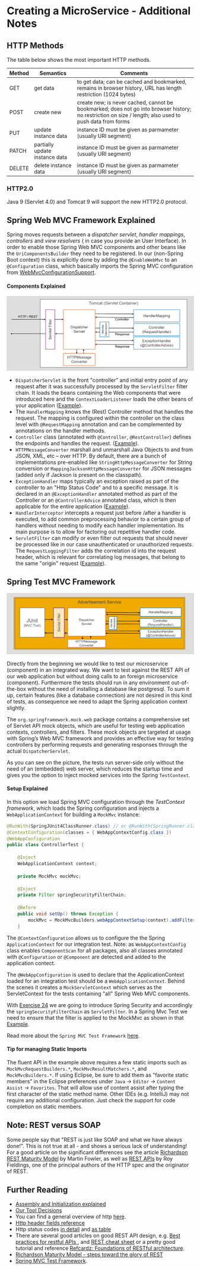 # Creating a MicroService - Additional Notes

## HTTP Methods
The table below shows the most important HTTP methods.

| Method | Semantics | Comments |
|--------|-----------|----------|
| GET    | get data  | to get data; can be cached and bookmarked, remains in browser history, URL has length restriction (1024 bytes) |
| POST   | create new | create new; is never cached, cannot be bookmarked; does not go into browser history; no restriction on size / length; also used to push data from  forms |
| PUT    | update instance data | instance ID must be given as parmameter (usually URI segment) |
| PATCH  | partially update instance data | instance ID must be given as parmameter (usually URI segment) |
| DELETE | delete instance data | instance ID must be given as parmameter (usually URI segment) |

### HTTP2.0
Java 9 (Servlet 4.0) and Tomcat 9 will support the new HTTP2.0 protocol.

## Spring Web MVC Framework Explained
Spring moves requests between a *dispatcher servlet*, *handler mappings*, *controllers* and *view resolvers* ( in case you provide an User Interface). In order to enable those Spring Web MVC components and other beans like the `UriComponentsBuilder` they need to be registered. In our (non-Spring Boot context) this is explicitly done by adding the `@EnableWebMvc` to an `@Configuration` class, which basically imports the Spring MVC configuration from [WebMvcConfigurationSupport](http://docs.spring.io/spring/docs/current/javadoc-api/org/springframework/web/servlet/config/annotation/WebMvcConfigurationSupport.html). 

#### Components Explained
![Spring Web MVC Components](images/SpringWebMVCComponents.png)
- `DispatcherServlet` is the front "controller" and initial entry point of any request after it was successfully processed by the `ServletFilter` filter chain. It loads the beans containing the Web components that were introduced here and the `ContextLoaderListener` loads the other beans of your application ([Example](https://github.wdf.sap.corp/cc-java/cc-bulletinboard-ads-spring-webmvc/blob/solution-24-Make-App-Secure/src/main/java/com/sap/bulletinboard/ads/AppInitializer.java)).
- The `HandlerMapping` knows the (Rest) Controller method that handles the request. The mapping is configured within the controller on the class level with `@RequestMapping` annotation and can be complemented by annotations on the handler methods.
- `Controller` class (annotated with `@Controller`,  `@RestController`) defines the endpoints and handles the request. ([Example](https://github.wdf.sap.corp/cc-java/cc-bulletinboard-ads-spring-webmvc/blob/solution-24-Make-App-Secure/src/main/java/com/sap/bulletinboard/ads/controllers/AdvertisementController.java)).
- `HTTPMessageConverter` marshall and unmarshall Java Objects to and from JSON, XML, etc – over HTTP. By default, there are a bunch of implementations pre-enabled like `StringHttpMessageConverter` for String conversion or `MappingJacksonHttpMessageConverter` for JSON messages (added only if Jackson is present on the classpath).
- `ExceptionHandler` maps typically an exception raised as part of the controller to an "Http Status Code" and to a specific message. It is declared in an `@ExceptionHandler` annotated method as part of the Controller or an `@ControllerAdvice` annotated class, which is then applicable for the entire application ([Example](https://github.wdf.sap.corp/cc-java/cc-bulletinboard-ads-spring-webmvc/blob/solution-5-ValidationExceptions/src/main/java/com/sap/bulletinboard/ads/controllers/CustomExceptionMapper.java)).
- `HandlerInterceptor` intercepts a request just before /after a handler is executed, to add common preprocessing behavior to a certain group of handlers without needing to modify each handler implementation. Its main purpose is to allow for factoring out repetitive handler code. 
- `ServletFilter` can modify or even filter out requests that should never be processed like in our case unauthenticated or unauthorized requests. The `RequestLoggingFilter` adds the correlation id into the request header, which is relevant for correlating log messages, that belong to the same "origin" request ([Example](https://github.wdf.sap.corp/cc-java/cc-bulletinboard-ads-spring-webmvc/blob/solution-24-Make-App-Secure/src/main/java/com/sap/bulletinboard/ads/AppInitializer.java)).


## Spring Test MVC Framework

![Spring Web MVC Components explained](images/SpringMVCTest.png)

Directly from the beginning we would like to test our microservice (component) in an integrated way. We want to test against the REST API of our web application but without doing calls to an foreign microservice (component). Furthermore the tests should run in any environment out-of-the-box without the need of installing a database like postgresql. To sum it up, certain features (like a database connection) are not desired in this kind of tests, as consequence we need to adapt the Spring application context slightly. 

The `org.springframework.mock.web` package contains a comprehensive set of Servlet API mock objects, which are useful for testing web application contexts, controllers, and filters. These mock objects are targeted at usage with Spring’s Web MVC framework and provides an effective way for testing controllers by performing requests and generating responses through the actual `DispatcherServlet`. 

As you can see on the picture, the tests run server-side only without the need of an (embedded) web server, which reduces the startup time and gives you the option to inject mocked services into the Spring `TestContext`.

#### Setup Explained
In this option we load Spring MVC configuration through the *TestContext framework*, which loads the Spring configuration and injects a `WebApplicationContext` for building a `MockMvc` instance:

```java
@RunWith(SpringJUnit4ClassRunner.class) // or @RunWith(SpringRunner.class)
@ContextConfiguration(classes = { WebAppContextConfig.class })
@WebAppConfiguration
public class ControllerTest {
    
    @Inject
    WebApplicationContext context;

    private MockMvc mockMvc;
    
    @Inject
    private Filter springSecurityFilterChain;
    
    @Before
    public void setUp() throws Exception {
        mockMvc = MockMvcBuilders.webAppContextSetup(context).addFilter(springSecurityFilterChain).build();
    }

```
The `@ContextConfiguration` allows us to configure the the Spring `ApplicationContext` for our integration test. Note: as `WebAppContextConfig` class enables `ComponentScan` for all packages, also all classes annotated with `@Configuration` or `@Component` are detected and added to the application contect.

The `@WebAppConfiguration` is used to declare that the ApplicationContext loaded for an integration test should be a `WebApplicationContext`. Behind the scenes it creates a `MockServletContext` which serves as the ServletContext for the tests containing "all" Spring Web MVC components.

With [Exercise 24](https://github.wdf.sap.corp/cc-java-dev/cc-coursematerial/blob/master/Security/Exercise_24_MakeYourApplicationSecure.md) we are going to introduce Spring Security and accordingly the `springSecurityFilterChain` as `ServletFilter`. In a Spring Mvc Test we need to ensure that the filter is applied to the MockMvc as shown in that [Example](https://github.wdf.sap.corp/cc-java/cc-bulletinboard-ads-spring-webmvc/blob/solution-24-Make-App-Secure/src/test/java/com/sap/bulletinboard/ads/controllers/AdvertisementControllerTest.java). 

Read more about the `Spring MVC Test Framework` [here](http://docs.spring.io/spring/docs/current/spring-framework-reference/html/integration-testing.html#spring-mvc-test-framework).

#### Tip for managing Static Imports
The fluent API in the example above requires a few static imports such as `MockMvcRequestBuilders.*`, `MockMvcResultMatchers.*`, and `MockMvcBuilders.*`. If using Eclipse, be sure to add them as "favorite static members" in the Eclipse preferences under `Java` → `Editor` → `Content Assist` → `Favorites`. That will allow use of content assist after typing the first character of the static method name. Other IDEs (e.g. IntelliJ) may not require any additional configuration. Just check the support for code completion on static members.

## Note: REST versus SOAP
Some people say that "REST is just like SOAP and what we have always done!". This is not true at all - and shows a serious lack of understanding! For a good article on the significant differences see the article [Richardson REST Maturity Model](https://martinfowler.com/articles/richardsonMaturityModel.html) by Martin Fowler, as well as [REST APIs](http://roy.gbiv.com/untangled/2008/rest-apis-must-be-hypertext-driven) by Roy Fieldings, one of the principal authors of the HTTP spec and the originator of REST.

## Further Reading
- [Assembly and Initialization explained](https://github.wdf.sap.corp/cc-java-dev/cc-coursematerial/blob/master/Knowledge/AssemblyAndInitialization.md)
- [Our Tool Decisions](/_Internals/Tool_Decisions.md)
- You can find a general overview of http [here](https://en.wikipedia.org/wiki/Hypertext_Transfer_Protocol).
- [Http header fields reference](https://en.wikipedia.org/wiki/List_of_HTTP_header_fields#Request_fields)
- Http status codes [in detail](https://en.wikipedia.org/wiki/List_of_HTTP_status_codes) and [as table](http://www.cheatography.com/kstep/cheat-sheets/http-status-codes/)
- There are several good articles on good REST API design, e.g. [Best practices for restful APIs ](http://www.vinaysahni.com/best-practices-for-a-pragmatic-restful-api), and [REST cheat sheet](http://51elliot.blogspot.de/2014/03/rest-api-best-practices-rest-cheat-sheet.html) or a pretty good tutorial and reference [Refcardz: Foundations of RESTful architecture](https://dzone.com/refcardz/rest-foundations-restful).
- [Richardson Maturity Model - steps toward the glory of REST](http://martinfowler.com/articles/richardsonMaturityModel.html)
- [Spring MVC Test Framework](http://docs.spring.io/spring/docs/current/spring-framework-reference/html/integration-testing.html#spring-mvc-test-framework).
